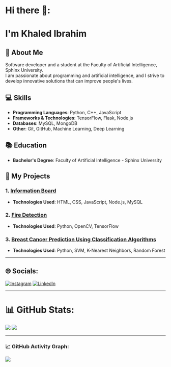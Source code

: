 # Hi there 👋:
# I'm Khaled Ibrahim

## 👋 About Me
Software developer and a student at the Faculty of Artificial Intelligence, Sphinx University.  
I am passionate about programming and artificial intelligence, and I strive to develop innovative solutions that can improve people's lives.

## 💻 Skills
- **Programming Languages**: Python, C++, JavaScript
- **Frameworks & Technologies**: TensorFlow, Flask, Node.js
- **Databases**: MySQL, MongoDB
- **Other**: Git, GitHub, Machine Learning, Deep Learning

## 📚 Education
- **Bachelor's Degree**: Faculty of Artificial Intelligence - Sphinx University

## 🔭 My Projects
### 1. [Information Board](https://khaledibrahim1.github.io/Information-board/)
- **Technologies Used**: HTML, CSS, JavaScript, Node.js, MySQL

### 2. [Fire Detection](https://github.com/khaledibrahim1/Ai-Discover-fire)
- **Technologies Used**: Python, OpenCV, TensorFlow

### 3. [Breast Cancer Prediction Using Classification Algorithms](https://github.com/khaledibrahim1/Machine-Learning)
- **Technologies Used**: Python, SVM, K-Nearest Neighbors, Random Forest

---

## 🌐 Socials:
[![Instagram](https://img.shields.io/badge/Instagram-%23E4405F.svg?logo=Instagram&logoColor=white)](https://www.instagram.com/khaled.ibrahim._/)
[![LinkedIn](https://img.shields.io/badge/LinkedIn-%230077B5.svg?logo=linkedin&logoColor=white)](https://www.linkedin.com/in/khaled-ibrahim-15b9922b0/)

---

# 📊 GitHub Stats:
![](https://github-readme-stats.vercel.app/api?username=khaledibrahim1&theme=dark&hide_border=false&include_all_commits=true&count_private=true)
![](https://github-readme-stats.vercel.app/api/top-langs/?username=khaledibrahim1&theme=dark&hide_border=false&include_all_commits=true&count_private=true&layout=compact)

---

### 📈 GitHub Activity Graph:
![](https://github-readme-activity-graph.vercel.app/graph?username=khaledibrahim1&theme=github-dark)


